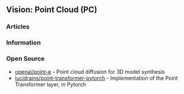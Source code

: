 ## Vision: Point Cloud (PC)


### Articles



### Information



### Open Source
- [openai/point-e](https://github.com/openai/point-e) - Point cloud diffusion for 3D model synthesis
- [lucidrains/point-transformer-pytorch](https://github.com/lucidrains/point-transformer-pytorch) - Implementation of the Point Transformer layer, in Pytorch
